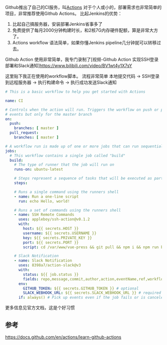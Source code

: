 Github推出了自己的CI服务，叫[Actions](https://docs.github.com/en/actions)
对于个人或小的，部署需求也非常简单的项目，非常推荐使用Github Actions。
比起Jenkins的优势：
1. 比起自己搞服务器，安装部署Jenkins省事多了
2. 免费提供了每月2000分钟构建时长，和2核7G内存硬件配额，算是非常大方了。
3. Actions workflow 语法简单，如果你懂Jenkins pipeline几分钟就可以转移过去。

Github Action 使用非常简单，我专门录制了[视频-Github Action 实现SSH登录部署和Slack通知]https://www.bilibili.com/video/BV1wt4y1X7sY

这里贴下我正在使用的workflow脚本。
流程非常简单 本地提交代码 -> SSH登录到远程服务器 -> 执行构建命令 -> 执行成功发送Slack通知
```yaml
# This is a basic workflow to help you get started with Actions

name: CI

# Controls when the action will run. Triggers the workflow on push or pull request
# events but only for the master branch
on:
  push:
    branches: [ master ]
  pull_request:
    branches: [ master ]

# A workflow run is made up of one or more jobs that can run sequentially or in parallel
jobs:
  # This workflow contains a single job called "build"
  build:
    # The type of runner that the job will run on
    runs-on: ubuntu-latest

    # Steps represent a sequence of tasks that will be executed as part of the job
    steps:

    # Runs a single command using the runners shell
    - name: Run a one-line script
      run: echo Hello, world!

    # Runs a set of commands using the runners shell
    - name: SSH Remote Commands
      uses: appleboy/ssh-action@v0.1.2
      with:
        host: ${{ secrets.HOST }}
        username: ${{ secrets.USERNAME }}
        key: ${{ secrets.PRIVATE_KEY }}
        port: ${{ secrets.PORT }}
        script: cd /var/www/vue-press && git pull && npm i && npm run build

    # Slack Notification
    - name: Slack Notification
      uses: 8398a7/action-slack@v3
      with:
        status: ${{ job.status }}
        fields: repo,message,commit,author,action,eventName,ref,workflow,job,took # selectable (default: repo,message)
      env:
        GITHUB_TOKEN: ${{ secrets.GITHUB_TOKEN }} # optional
        SLACK_WEBHOOK_URL: ${{ secrets.SLACK_WEBHOOK_URL }} # required
      if: always() # Pick up events even if the job fails or is canceled.
```

更多信息见官方文档，这是个好习惯

## 参考
https://docs.github.com/en/actions/learn-github-actions
